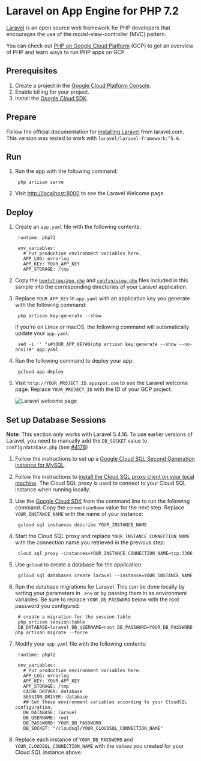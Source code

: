 Laravel on App Engine for PHP 7.2
=================================

[Laravel][laravel] is an open source web framework for PHP developers that encourages the use of the model-view-controller (MVC) pattern.

You can check out [PHP on Google Cloud Platform][php-gcp] (GCP) to get an
overview of PHP and learn ways to run PHP apps on GCP.

## Prerequisites

1. Create a project in the [Google Cloud Platform Console](https://console.cloud.google.com/project).
1. Enable billing for your project.
1. Install the [Google Cloud SDK][cloud_sdk].

## Prepare

Follow the official documentation for [installing Laravel][laravel-install] from
laravel.com. This version was tested to work with `laravel/laravel-framework:^5.6`.

## Run

1. Run the app with the following command:

        php artisan serve

1. Visit [http://localhost:8000](http://localhost:8000) to see the Laravel
   Welcome page.

## Deploy

1. Create an `app.yaml` file with the following contents:

        runtime: php72

        env_variables:
          # Put production environment variables here.
          APP_LOG: errorlog
          APP_KEY: YOUR_APP_KEY
          APP_STORAGE: /tmp

1. Copy the [`bootstrap/app.php`](bootstrap/app.php) and
  [`config/view.php`](config/view.php) files included in this sample into the
  corresponding directories of your Laravel application.

1. Replace `YOUR_APP_KEY` in `app.yaml` with an application key you generate
  with the following command:

        php artisan key:generate --show

    If you're on Linux or macOS, the following command will automatically
    update your `app.yaml`:

        sed -i '' "s#YOUR_APP_KEY#$(php artisan key:generate --show --no-ansi)#" app.yaml

1. Run the following command to deploy your app:

        gcloud app deploy

1. Visit `http://YOUR_PROJECT_ID.appspot.com` to see the Laravel welcome page. Replace `YOUR_PROJECT_ID`
   with the ID of your GCP project.

    ![Laravel welcome page][laravel-welcome]

## Set up Database Sessions

**Note**: This section only works with Laravel 5.4.16. To use earlier versions of
Laravel, you need to manually add the `DB_SOCKET` value to
`config/database.php` (see [#4178](https://github.com/laravel/laravel/pull/4179/files))

1. Follow the instructions to set up a
   [Google Cloud SQL Second Generation instance for MySQL][cloudsql-create].

1. Follow the instructions to
   [install the Cloud SQL proxy client on your local machine][cloudsql-install].
   The Cloud SQL proxy is used to connect to your Cloud SQL instance when running
   locally.

1. Use the [Google Cloud SDK][cloud_sdk] from the command line to run the following command. Copy
   the `connectionName` value for the next step. Replace `YOUR_INSTANCE_NAME` with the name
   of your instance:

        gcloud sql instances describe YOUR_INSTANCE_NAME

1. Start the Cloud SQL proxy and replace `YOUR_INSTANCE_CONNECTION_NAME` with
   the connection name you retrieved in the previous step:

        cloud_sql_proxy -instances=YOUR_INSTANCE_CONNECTION_NAME=tcp:3306

1. Use `gcloud` to create a database for the application.

        gcloud sql databases create laravel --instance=YOUR_INSTANCE_NAME

1. Run the database migrations for Laravel. This can be done locally by setting
  your parameters in `.env` or by passing them in as environment variables. Be
  sure to replace `YOUR_DB_PASSWORD` below with the root password you
  configured:

        # create a migration for the session table
        php artisan session:table
        DB_DATABASE=laravel DB_USERNAME=root DB_PASSWORD=YOUR_DB_PASSWORD php artisan migrate --force

1. Modify your `app.yaml` file with the following contents:

        runtime: php72

        env_variables:
          # Put production environment variables here.
          APP_LOG: errorlog
          APP_KEY: YOUR_APP_KEY
          APP_STORAGE: /tmp
          CACHE_DRIVER: database
          SESSION_DRIVER: database
          ## Set these environment variables according to your CloudSQL configuration.
          DB_DATABASE: laravel
          DB_USERNAME: root
          DB_PASSWORD: YOUR_DB_PASSWORD
          DB_SOCKET: "/cloudsql/YOUR_CLOUDSQL_CONNECTION_NAME"

1. Replace each instance of `YOUR_DB_PASSWORD` and `YOUR_CLOUDSQL_CONNECTION_NAME`
   with the values you created for your Cloud SQL instance above.

[php-gcp]: https://cloud.google.com/php
[laravel]: http://laravel.com
[laravel-install]: https://laravel.com/docs/5.4/installation
[laravel-welcome]: https://storage.googleapis.com/gcp-community/tutorials/run-laravel-on-appengine-flexible/welcome-page.png
[cloud_sdk]: https://cloud.google.com/sdk/
[cloudsql-create]: https://cloud.google.com/sql/docs/mysql/create-instance
[cloudsql-install]: https://cloud.google.com/sql/docs/mysql/connect-external-app#install

